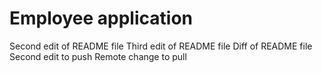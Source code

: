 # Employee application

Second edit of README file
Third edit of README file
Diff of README file
Second edit to push
Remote change to pull
